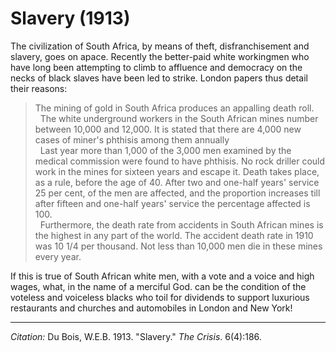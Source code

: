 <!--
title:   Slavery
author:  Du Bois, W.E.B.
journal: The Crisis
year:    1913
volume:  6
issue:   4
pages:   186
-->
# Slavery (1913)

The civilization of South Africa, by means of theft, disfranchisement and slavery, goes on apace. Recently the better-paid white workingmen who have long been attempting to climb to affluence and democracy on the necks of black slaves have been led to strike. London papers thus detail their reasons:

> The mining of gold in South Africa produces an appalling death roll.    
> &nbsp;
> The white underground workers in the South African mines number between 10,000 and 12,000. It is stated that there are 4,000 new cases of miner's phthisis among them annually     
> &nbsp;
> Last year more than 1,000 of the 3,000 men examined by the medical commission were found to have phthisis. No rock driller could work in the mines for sixteen years and escape it. Death takes place, as a rule, before the age of 40. After two and one-half years' service 25 per cent, of the men are affected, and the proportion increases till after fifteen and one-half years' service the percentage affected is 100.    
> &nbsp;
> Furthermore, the death rate from accidents in South African mines is
 the highest in any part of the world. The accident death rate in 1910 was 10 1/4 per thousand. Not less than 10,000 men die in these mines every year.

If this is true of South African white men, with a vote and a voice and high wages, what, in the name of a merciful God. can be the condition of the voteless and voiceless blacks who toil for dividends to support luxurious restaurants and churches and automobiles in London and New York!

______________
*Citation:* Du Bois, W.E.B. 1913. "Slavery." *The Crisis*. 6(4):186.